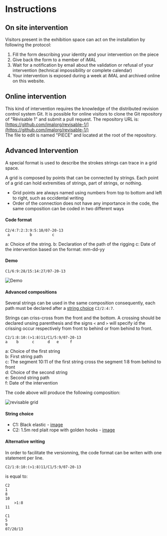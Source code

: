 # Instructions
## On site intervention

Visitors present in the exhibition space can act on the installation by following the protocol:

1. Fill the form describing your identity and your intervention on the piece
2. Give back the form to a member of iMAL
3. Wait for a notification by email about the validation or refusal of your intervention (technical impossibility or complete calendar)
4. Your intervention is exposed during a week at iMAL and archived online on this website.

## Online intervention

This kind of intervention requires the knowledge of the distributed revision control system Git.
It is possible for online visitors to clone the Git repository of "Révisable 1" and submit  a pull request. The repository URL is: [https://github.com/imalorg/revisable-1/](https://github.com/imalorg/revisable-1/)  
The file to edit is named "PIECE" and located at the root of the repository.

## Advanced Intervention

A special format is used to describe the strokes strings can trace in a grid space.

A grid is composed by points that can be connected by strings. Each point of a grid can hold extremities of strings, part of strings, or nothing.

- Grid points are always named using numbers from top to bottom and left to right, such as occidental writing
- Order of the connection does not have any importance in the code, the same composition can be coded in two different ways

#### Code format

    C2/4:7:2:3:9:5:10/07-20-13
     a         b         c

a: Choice of the string.
b: Declaration of the path of the rigging
c: Date of the intervention based on the format: mm-dd-yy

#### Demo

    C1/6:9:28/15:14:27/07-20-13

![Demo](https://raw.github.com/raphaelbastide/1962/master/media/extra/doc-media/demo-revisable-1.png)


#### Advanced compositions

Several strings can be used in the same composition consequently, each path must be declared after a [string choice](#string-choice) `C2/2:4:7`.

Strings can criss-cross from the front and the bottom. A crossing should be declared unsing parenthesis and the signs `<` and `>` will specify id the crissing occur respectively from front to behind or from behind to front.

    C2/1:8:10:(>1:8)11/C1/5:9/07-20-13
    a    b      c      d   e     f

a: Choice of the first string  
b: First string path  
c: The segment 10:11 of the first string cross the segment 1:8 from behind to front  
d: Choice of the second string  
e: Second string path  
f: Date of the intervention

The code above will produce the following composition:

![revisable grid](https://raw.github.com/raphaelbastide/1962/master/media/extra/doc-media/revisable-grid-advanced.png)

#### String choice

- C1: Black elastic - [image](https://raw.github.com/raphaelbastide/1962/master/media/extra/doc-media/black-elastic.png)
- C2: 1.5m red plait rope with golden hooks - [image](https://raw.github.com/raphaelbastide/1962/master/media/extra/doc-media/red-rope.jpg)

#### Alternative writing

In order to facilitate the versionning, the code format can be writen with one statement per line.

    C2/1:8:10:(>1:8)11/C1/5:9/07-20-13

is equal to:

    C2
    1
    8
    10
        >1:8
    11
    
    C1
    5
    9
    07/20/13
 
